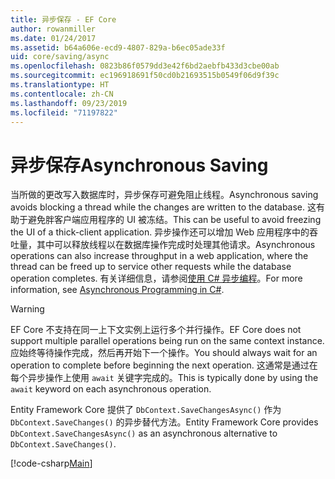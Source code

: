 ```yaml
---
title: 异步保存 - EF Core
author: rowanmiller
ms.date: 01/24/2017
ms.assetid: b64a606e-ecd9-4807-829a-b6ec05ade33f
uid: core/saving/async
ms.openlocfilehash: 0823b86f0579dd3e42f6bd2aebfb433d3cbe00ab
ms.sourcegitcommit: ec196918691f50cd0b21693515b0549f06d9f39c
ms.translationtype: HT
ms.contentlocale: zh-CN
ms.lasthandoff: 09/23/2019
ms.locfileid: "71197822"
---
```

# <a name="asynchronous-saving"></a><span data-ttu-id="db70d-102">异步保存</span><span class="sxs-lookup"><span data-stu-id="db70d-102">Asynchronous Saving</span></span>

<span data-ttu-id="db70d-103">当所做的更改写入数据库时，异步保存可避免阻止线程。</span><span class="sxs-lookup"><span data-stu-id="db70d-103">Asynchronous saving avoids blocking a thread while the changes are written to the database.</span></span> <span data-ttu-id="db70d-104">这有助于避免胖客户端应用程序的 UI 被冻结。</span><span class="sxs-lookup"><span data-stu-id="db70d-104">This can be useful to avoid freezing the UI of a thick-client application.</span></span> <span data-ttu-id="db70d-105">异步操作还可以增加 Web 应用程序中的吞吐量，其中可以释放线程以在数据库操作完成时处理其他请求。</span><span class="sxs-lookup"><span data-stu-id="db70d-105">Asynchronous operations can also increase throughput in a web application, where the thread can be freed up to service other requests while the database operation completes.</span></span> <span data-ttu-id="db70d-106">有关详细信息，请参阅[使用 C# 异步编程](https://docs.microsoft.com/dotnet/csharp/async)。</span><span class="sxs-lookup"><span data-stu-id="db70d-106">For more information, see [Asynchronous Programming in C#](https://docs.microsoft.com/dotnet/csharp/async).</span></span>

> [!WARNING]  
> <span data-ttu-id="db70d-107">EF Core 不支持在同一上下文实例上运行多个并行操作。</span><span class="sxs-lookup"><span data-stu-id="db70d-107">EF Core does not support multiple parallel operations being run on the same context instance.</span></span> <span data-ttu-id="db70d-108">应始终等待操作完成，然后再开始下一个操作。</span><span class="sxs-lookup"><span data-stu-id="db70d-108">You should always wait for an operation to complete before beginning the next operation.</span></span> <span data-ttu-id="db70d-109">这通常是通过在每个异步操作上使用 `await` 关键字完成的。</span><span class="sxs-lookup"><span data-stu-id="db70d-109">This is typically done by using the `await` keyword on each asynchronous operation.</span></span>

<span data-ttu-id="db70d-110">Entity Framework Core 提供了 `DbContext.SaveChangesAsync()` 作为 `DbContext.SaveChanges()` 的异步替代方法。</span><span class="sxs-lookup"><span data-stu-id="db70d-110">Entity Framework Core provides `DbContext.SaveChangesAsync()` as an asynchronous alternative to `DbContext.SaveChanges()`.</span></span>

[!code-csharp[Main](../../../samples/core/Saving/Async/Sample.cs#Sample)]
